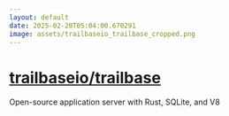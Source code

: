 ```yaml
---
layout: default
date: 2025-02-20T05:04:00.670291
image: assets/trailbaseio_trailbase_cropped.png
---
```


# [trailbaseio/trailbase](https://github.com/trailbaseio/trailbase)

Open-source application server with Rust, SQLite, and V8
